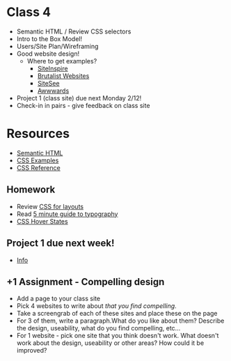 # Class 4

* Semantic HTML / Review CSS selectors
* Intro to the Box Model!
* Users/Site Plan/Wireframing
* Good website design!
	* Where to get examples?
		* [SiteInspire](https://www.siteinspire.com)
		* [Brutalist Websites](http://brutalistwebsites.com)
		* [SiteSee](https://sitesee.co/)
		* [Awwwards](https://www.awwwards.com/websites/)
* Project 1 (class site) due next Monday 2/12!
* Check-in in pairs - give feedback on class site

# Resources
* [Semantic HTML](https://www.w3schools.com/html/html5_semantic_elements.asp)
* [CSS Examples](https://www.w3schools.com/css/css_examples.asp)
* [CSS Reference](https://www.w3schools.com/cssref/default.asp)

## Homework
* Review [CSS for layouts](http://learnlayout.com)
* Read [5 minute guide to typography](http://pierrickcalvez.com/journal/a-five-minutes-guide-to-better-typography)
* [CSS Hover States](https://jay-manday.github.io/hover-states/index.html)

## Project 1 due next week!
* [Info](https://github.com/lee2sman/reading-and-wrting-the-web/blob/master/projects/project1.md)

## +1 Assignment - Compelling design
* Add a page to your class site
* Pick 4 websites to write about *that you find compelling*.
* Take a screengrab of each of these sites and place these on the page
* For 3 of them, write a paragraph.What do you like about them? Describe the design, useability, what do you find compelling, etc...
* For 1 website - pick one site that you think doesn't work. What doesn't work about the design, useability or other areas? How could it be improved?
